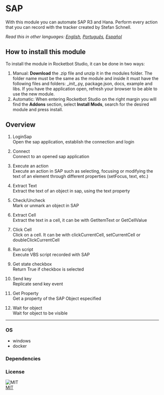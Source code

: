 



# SAP
  
With this module you can automate SAP R3 and Hana. Perform every action that you can record with the tracker created by Stefan Schnell.  

*Read this in other languages: [English](README.md), [Português](README.pr.md), [Español](README.es.md)*

## How to install this module
  
To install the module in Rocketbot Studio, it can be done in two ways:
1. Manual: __Download__ the .zip file and unzip it in the modules folder. The folder name must be the same as the module and inside it must have the following files and folders: \__init__.py, package.json, docs, example and libs. If you have the application open, refresh your browser to be able to use the new module.
2. Automatic: When entering Rocketbot Studio on the right margin you will find the **Addons** section, select **Install Mods**, search for the desired module and press install.  


## Overview


1. LoginSap  
Open the sap application, establish the connection and login

2. Connect  
Connect to an opened sap application

3. Execute an action  
Execute an action in SAP such as selecting, focusing or modifying the text of an element through different properties (setFocus, text, etc.)

4. Extract Text  
Extract the text of an object in sap, using the text property

5. Check/Uncheck  
Mark or unmark an object in SAP

6. Extract Cell  
Extract the text in a cell, it can be with GetItemText or GetCellValue

7. Click Cell  
Click on a cell. It can be with clickCurrentCell, setCurrentCell or doubleClickCurrentCell

8. Run script  
Execute VBS script recorded with SAP

9. Get state checkbox  
Return True if checkbox is selected

10. Send key  
Replicate send key event

11. Get Property  
Get a property of the SAP Object especified

12. Wait for object  
Wait for object to be visible  




----
### OS

- windows
- docker

### Dependencies

### License
  
![MIT](https://camo.githubusercontent.com/107590fac8cbd65071396bb4d04040f76cde5bde/687474703a2f2f696d672e736869656c64732e696f2f3a6c6963656e73652d6d69742d626c75652e7376673f7374796c653d666c61742d737175617265)  
[MIT](http://opensource.org/licenses/mit-license.ph)